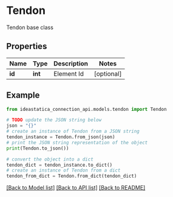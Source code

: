# Tendon

Tendon base class

## Properties

Name | Type | Description | Notes
------------ | ------------- | ------------- | -------------
**id** | **int** | Element Id | [optional] 

## Example

```python
from ideastatica_connection_api.models.tendon import Tendon

# TODO update the JSON string below
json = "{}"
# create an instance of Tendon from a JSON string
tendon_instance = Tendon.from_json(json)
# print the JSON string representation of the object
print(Tendon.to_json())

# convert the object into a dict
tendon_dict = tendon_instance.to_dict()
# create an instance of Tendon from a dict
tendon_from_dict = Tendon.from_dict(tendon_dict)
```
[[Back to Model list]](../README.md#documentation-for-models) [[Back to API list]](../README.md#documentation-for-api-endpoints) [[Back to README]](../README.md)


